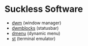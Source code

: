 # Suckless Software

- [dwm](https://github.com/peroxyacetic/suckless/tree/master/dwm) (window manager)
- [dwmblocks](https://github.com/peroxyacetic/suckless/tree/master/dwmblocks) (statusbar)
- [dmenu](https://github.com/peroxyacetic/suckless/tree/master/dmenu) (dynamic menu)
- [st](https://github.com/peroxyacetic/suckless/tree/master/st) (terminal emulator)